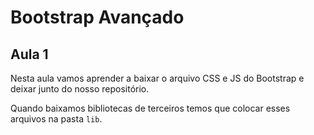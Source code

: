 # Bootstrap Avançado

## Aula 1
Nesta aula vamos aprender a baixar o arquivo CSS e JS do Bootstrap e deixar junto do nosso repositório.


Quando baixamos bibliotecas de terceiros temos que colocar esses arquivos na pasta `lib`.
